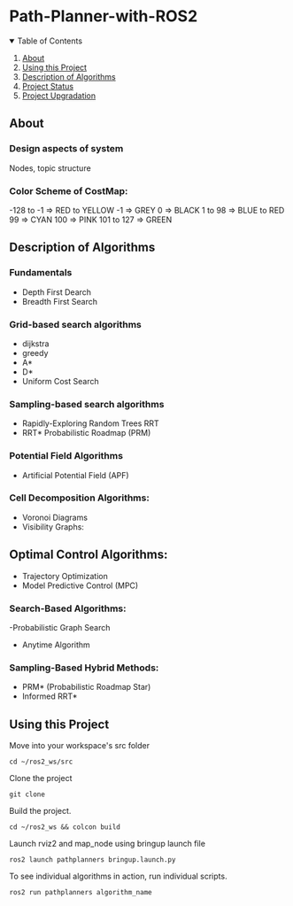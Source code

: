 # Path-Planner-with-ROS2

<details open="open">
  <summary>Table of Contents</summary>
  <ol>
    <li><a href="#About">About</a></li>
    <li><a href="#Using-this-Project">Using this Project</a></li>
    <li><a href="#Description-of-Algorithms">Description of Algorithms</a></li>
    <li><a href="#Project-Status">Project Status</a></li>
    <li><a href="#Project-Upgradation">Project Upgradation</a></li>
  </ol>
</details>

## About

### Design aspects of system

Nodes, topic structure 

### Color Scheme of CostMap: 

-128 to -1 => RED to YELLOW
-1 => GREY
0 => BLACK
1 to 98 => BLUE to RED
99 => CYAN
100 => PINK
101 to 127 => GREEN

## Description of Algorithms

### Fundamentals

- Depth First Dearch
- Breadth First Search

### Grid-based search algorithms
- dijkstra
- greedy
- A*
- D*
- Uniform Cost Search

### Sampling-based search algorithms
- Rapidly-Exploring Random Trees RRT
- RRT*
Probabilistic Roadmap (PRM)

### Potential Field Algorithms

- Artificial Potential Field (APF)

### Cell Decomposition Algorithms:

- Voronoi Diagrams
- Visibility Graphs: 

## Optimal Control Algorithms:

- Trajectory Optimization
- Model Predictive Control (MPC)

### Search-Based Algorithms:

 -Probabilistic Graph Search
- Anytime Algorithm

### Sampling-Based Hybrid Methods:

- PRM* (Probabilistic Roadmap Star)
- Informed RRT*









## Using this Project

Move into your workspace's src folder
```
cd ~/ros2_ws/src
```
Clone the project
```
git clone
```
Build the project.
```
cd ~/ros2_ws && colcon build
```

Launch rviz2 and map_node using bringup launch file
```
ros2 launch pathplanners bringup.launch.py
```

To see individual algorithms in action, run individual scripts.
```
ros2 run pathplanners algorithm_name
```

